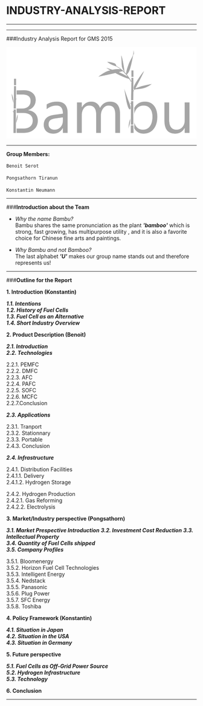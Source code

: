 # INDUSTRY-ANALYSIS-REPORT

___
___

###Industry Analysis Report for GMS 2015

![Bambu Logo](https://github.com/BambuGMS/Industry-Analysis-Report/blob/master/Project/Resources/Logo%20slimm.png)

___
**Group Members:**

    Benoit Serot

    Pongsathorn Tiranun

    Konstantin Neumann


___

###**Introduction about the Team**

- _Why the name Bambu?_  
	Bambu shares the same pronunciation as the plant **_'bamboo'_** which is strong, fast growing,  has multipurpose utility , and it is also a favorite choice for Chinese fine arts and paintings.

- _Why Bambu and not Bamboo?_  
	The last alphabet **_'U'_** makes our group name stands out and therefore represents us!

___

###**Outline for the Report**

**1. Introduction (Konstantin)**

***1.1. Intentions</br>***
***1.2. History of Fuel Cells</br>***
***1.3. Fuel Cell as an Alternative</br>***
***1.4. Short Industry Overview***

**2. Product Description (Benoit)**

***2.1. Introduction***</br>
***2.2. Technologies***

2.2.1. PEMFC</br>
2.2.2. DMFC</br>
2.2.3. AFC</br>
2.2.4. PAFC</br>
2.2.5. SOFC</br>
2.2.6. MCFC</br>
2.2.7.Conclusion

***2.3. Applications***

2.3.1. Tranport</br>
2.3.2. Stationnary</br>
2.3.3. Portable</br>
2.4.3. Conclusion</br>

***2.4. Infrastructure***

2.4.1. Distribution Facilities</br>
2.4.1.1. Delivery</br>
2.4.1.2. Hydrogen Storage

2.4.2. Hydrogen Production</br>
2.4.2.1. Gas Reforming</br>
2.4.2.2. Electrolysis</br>

**3. Market/Industry perspective (Pongsathorn)**

***3.1. Market Prespective Introduction***
***3.2. Investment Cost Reduction***
***3.3. Intellectual Property***  
***3.4. Quantity of Fuel Cells shipped***  
***3.5. Company Profiles***  

3.5.1. Bloomenergy</br>
3.5.2. Horizon Fuel Cell Technologies</br>
3.5.3. Intelligent Energy</br>
3.5.4. Nedstack</br>
3.5.5. Panasonic</br>
3.5.6. Plug Power</br>
3.5.7. SFC Energy</br>
3.5.8. Toshiba

**4. Policy Framework (Konstantin)**

***4.1. Situation in Japan</br>***
***4.2. Situation in the USA</br>***
***4.3. Situation in Germany***

**5. Future perspective**

***5.1. Fuel Cells as Off-Grid Power Source***</br>
***5.2. Hydrogen Infrastructure***</br>
***5.3. Technology***

**6. Conclusion**


___
